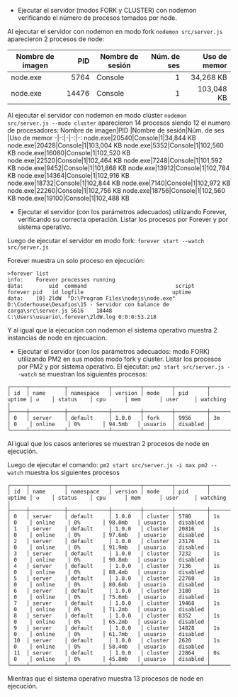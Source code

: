  -  Ejecutar el servidor (modos FORK y CLUSTER) con nodemon verificando el número de procesos tomados por node.

Al ejecutar el servidor con nodemon en modo fork `nodemon src/server.js` aparecieron 2 procesos de node:

Nombre de imagen|PID |Nombre de sesión|Núm. de ses |Uso de memor
-|-:|-|-:|-:
node.exe|5764|Console|1|34,268 KB
node.exe|14476|Console|1|103,048 KB

Al ejecutar el servidor con nodemon en modo clúster `nodemon src/server.js --modo cluster` aparecieron 14 procesos siendo 12 el numero de procesadores:
Nombre de imagen|PID |Nombre de sesión|Núm. de ses |Uso de memor
-|-:|-|-:|-:
node.exe|20540|Console|1|34,844 KB
node.exe|20428|Console|1|103,004 KB
node.exe|5352|Console|1|102,560 KB
node.exe|16080|Console|1|102,520 KB
node.exe|22520|Console|1|102,464 KB
node.exe|7248|Console|1|101,592 KB
node.exe|9452|Console|1|101,868 KB
node.exe|13912|Console|1|102,784 KB
node.exe|14364|Console|1|102,916 KB
node.exe|18732|Console|1|102,844 KB
node.exe|7140|Console|1|102,972 KB
node.exe|22260|Console|1|102,756 KB
node.exe|18756|Console|1|102,560 KB
node.exe|19100|Console|1|102,488 KB

 -  Ejecutar el servidor (con los parámetros adecuados) utilizando Forever, verificando su correcta operación. Listar los procesos por Forever y por sistema operativo.

Luego de ejecutar el servidor en modo fork: `forever start --watch src/server.js`

Forever muestra un solo proceso en ejecución:
```
>forever list
info:    Forever processes running
data:        uid  command                            script                                                                                        forever pid   id logfile                            uptime
data:    [0] 2ldW  "D:\Program Files\nodejs\node.exe" D:\Coderhouse\Desafios\15 - Servidor con balance de carga\src\server.js 5616    18448    C:\Users\usuario\.forever\2ldW.log 0:0:0:53.218
```
Y al igual que la ejecucion con nodemon el sistema operativo muestra 2 instancias de node en ejecuacion.

 - Ejecutar el servidor (con los parámetros adecuados: modo FORK) utilizando PM2 en sus modos modo fork y cluster. Listar los procesos por PM2 y por sistema operativo.
El ejecutar: `pm2 start src/server.js --watch` se muestran los siguientes procesos:
```
┌─────┬───────────┬─────────────┬─────────┬─────────┬──────────┬────────┬──────┬───────────┬──────────┬──────────┬──────────┬──────────┐
│ id  │ name      │ namespace   │ version │ mode    │ pid      │ uptime │ ↺    │ status    │ cpu      │ mem      │ user     │ watching │
├─────┼───────────┼─────────────┼─────────┼─────────┼──────────┼────────┼──────┼───────────┼──────────┼──────────┼──────────┼──────────┤
│ 0   │ server    │ default     │ 1.0.0   │ fork    │ 9956     │ 3m     │ 0    │ online    │ 0%       │ 94.5mb   │ usuario  │ disabled │
└─────┴───────────┴─────────────┴─────────┴─────────┴──────────┴────────┴──────┴───────────┴──────────┴──────────┴──────────┴──────────┘
```
Al igual que los casos anteriores se muestran 2 procesos de node en ejecución.

Luego de ejecutar el comando: `pm2 start src/server.js -i max
pm2 --watch` muestra los siguientes procesos
```
┌─────┬───────────┬─────────────┬─────────┬─────────┬──────────┬────────┬──────┬───────────┬──────────┬──────────┬──────────┬──────────┐
│ id  │ name      │ namespace   │ version │ mode    │ pid      │ uptime │ ↺    │ status    │ cpu      │ mem      │ user     │ watching │
├─────┼───────────┼─────────────┼─────────┼─────────┼──────────┼────────┼──────┼───────────┼──────────┼──────────┼──────────┼──────────┤
│ 0   │ server    │ default     │ 1.0.0   │ cluster │ 5780     │ 1s     │ 0    │ online    │ 0%       │ 98.0mb   │ usuario  │ disabled │
│ 1   │ server    │ default     │ 1.0.0   │ cluster │ 20816    │ 1s     │ 0    │ online    │ 0%       │ 97.6mb   │ usuario  │ disabled │
│ 2   │ server    │ default     │ 1.0.0   │ cluster │ 23176    │ 1s     │ 0    │ online    │ 0%       │ 91.9mb   │ usuario  │ disabled │
│ 3   │ server    │ default     │ 1.0.0   │ cluster │ 7232     │ 1s     │ 0    │ online    │ 0%       │ 90.8mb   │ usuario  │ disabled │
│ 4   │ server    │ default     │ 1.0.0   │ cluster │ 7136     │ 1s     │ 0    │ online    │ 0%       │ 88.4mb   │ usuario  │ disabled │
│ 5   │ server    │ default     │ 1.0.0   │ cluster │ 22760    │ 1s     │ 0    │ online    │ 0%       │ 80.6mb   │ usuario  │ disabled │
│ 6   │ server    │ default     │ 1.0.0   │ cluster │ 3180     │ 1s     │ 0    │ online    │ 0%       │ 75.6mb   │ usuario  │ disabled │
│ 7   │ server    │ default     │ 1.0.0   │ cluster │ 19468    │ 1s     │ 0    │ online    │ 0%       │ 71.2mb   │ usuario  │ disabled │
│ 8   │ server    │ default     │ 1.0.0   │ cluster │ 8352     │ 1s     │ 0    │ online    │ 0%       │ 65.2mb   │ usuario  │ disabled │
│ 9   │ server    │ default     │ 1.0.0   │ cluster │ 14828    │ 1s     │ 0    │ online    │ 0%       │ 61.7mb   │ usuario  │ disabled │
│ 10  │ server    │ default     │ 1.0.0   │ cluster │ 2620     │ 1s     │ 0    │ online    │ 0%       │ 58.4mb   │ usuario  │ disabled │
│ 11  │ server    │ default     │ 1.0.0   │ cluster │ 22864    │ 0s     │ 0    │ online    │ 0%       │ 45.8mb   │ usuario  │ disabled │
└─────┴───────────┴─────────────┴─────────┴─────────┴──────────┴────────┴──────┴───────────┴──────────┴──────────┴──────────┴──────────┘
```
Mientras que el sistema operativo muestra 13 procesos de node en ejecución.

